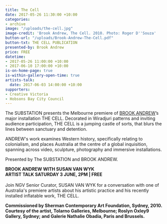 ```yaml
---
title: The Cell
date: 2017-05-26 11:30:00 +10:00
categories:
- archive
image: "/uploads/the-cell.jpg"
image-credit: 'Brook Andrew, The Cell. 2010. Photo: Roger D''Souza'
button-url: "/uploads/Brook-Andrew-The-Cell.pdf"
button-txt: THE CELL PUBLICATION
presented-by: Brook Andrew
price: FREE
datetime:
- 2017-05-26 11:00:00 +10:00
- 2017-06-10 17:00:00 +10:00
is-on-home-page: true
is-within-gallery-open-time: true
artists-talk:
  date: 2017-06-03 14:00:00 +10:00
supporters:
- Creative Victoria
- Hobsons Bay City Council
---
```


The SUBSTATION presents the Melbourne premiere of [BROOK ANDREW](http://www.brookandrew.com)’s major installation THE CELL. Decorated in Wiradjuri patterns and inviting audience participation, THE CELL is a jumping castle of sorts, that blurs the lines between sanctuary and detention. 

ANDREW's work examines Western history, specifically relating to colonialism, and places Australia at the centre of a global inquisition, spanning across video, sculpture, photography and immersive installations.

Presented by The SUBSTATION and BROOK ANDREW.

**BROOK ANDREW WITH SUSAN VAN WYK** <BR>
**ARTIST TALK SATURDAY 3 JUNE, 2PM | FREE** <BR>
<BR>
Join NGV Senior Curator, SUSAN VAN WYK for a conversation with one of Australia's premiere artists about his artistic practice and his recently installed inflatable work, THE CELL. 

**Commissioned by Sherman Contemporary Art Foundation, Sydney, 2010.**<br>
**Courtesy of the artist, Tolarno Galleries, Melbourne; Roslyn Oxley9 Gallery, Sydney; and Galerie Nathalie Obadia, Paris and Brussels.**
